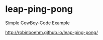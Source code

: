 leap-ping-pong
==============

Simple CowBoy-Code Example

http://robinboehm.github.io/leap-ping-pong/
